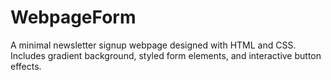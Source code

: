 # WebpageForm
A minimal newsletter signup webpage designed with HTML and CSS. Includes gradient background, styled form elements, and interactive button effects.
